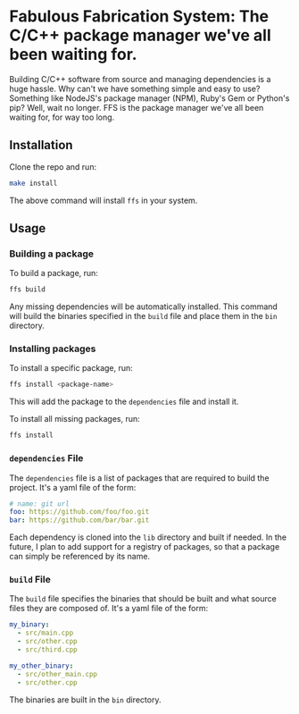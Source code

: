 # Fabulous Fabrication System: The C/C++ package manager we've all been waiting for.

Building C/C++ software from source and managing dependencies is a huge hassle.
Why can't we have something simple and easy to use? Something like NodeJS's
package manager (NPM), Ruby's Gem or Python's pip? Well, wait no longer. FFS is
the package manager we've all been waiting for, for way too long.


## Installation

Clone the repo and run:
```sh
make install
```

The above command will install `ffs` in your system.


## Usage


### Building a package

To build a package, run:
```sh
ffs build
```

Any missing dependencies will be automatically installed.
This command will build the binaries specified in the `build` file and place
them in the `bin` directory.


### Installing packages

To install a specific package, run:
```sh
ffs install <package-name>
```

This will add the package to the `dependencies` file and install it.

To install all missing packages, run:
```sh
ffs install
```


### `dependencies` File

The `dependencies` file is a list of packages that are required to build the
project. It's a yaml file of the form:
```yaml
# name: git url
foo: https://github.com/foo/foo.git
bar: https://github.com/bar/bar.git
```

Each dependency is cloned into the `lib` directory and built if needed.
In the future, I plan to add support for a registry of packages, so that
a package can simply be referenced by its name.


### `build` File

The `build` file specifies the binaries that should be built and what source
files they are composed of. It's a yaml file of the form:
```yaml
my_binary:
  - src/main.cpp
  - src/other.cpp
  - src/third.cpp

my_other_binary:
  - src/other_main.cpp
  - src/other.cpp
```

The binaries are built in the `bin` directory.